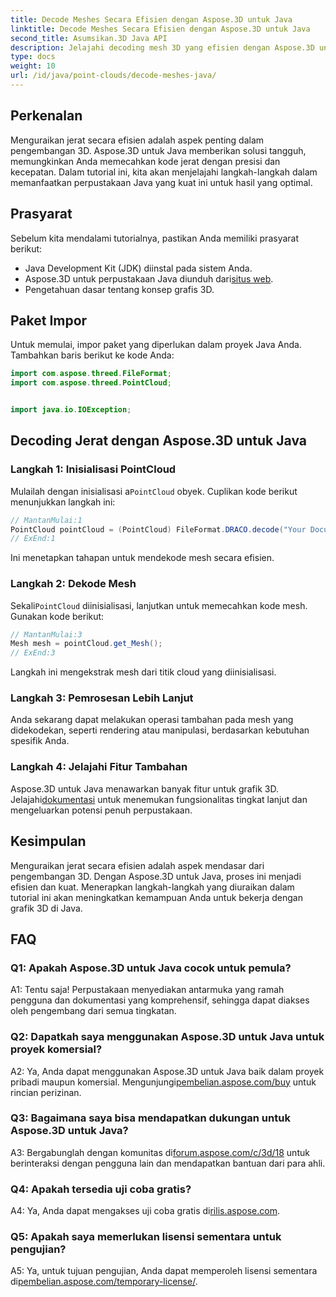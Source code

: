 ```yaml
---
title: Decode Meshes Secara Efisien dengan Aspose.3D untuk Java
linktitle: Decode Meshes Secara Efisien dengan Aspose.3D untuk Java
second_title: Asumsikan.3D Java API
description: Jelajahi decoding mesh 3D yang efisien dengan Aspose.3D untuk Java. Tutorial langkah demi langkah untuk pengembang.
type: docs
weight: 10
url: /id/java/point-clouds/decode-meshes-java/
---
```

## Perkenalan

Menguraikan jerat secara efisien adalah aspek penting dalam pengembangan 3D. Aspose.3D untuk Java memberikan solusi tangguh, memungkinkan Anda memecahkan kode jerat dengan presisi dan kecepatan. Dalam tutorial ini, kita akan menjelajahi langkah-langkah dalam memanfaatkan perpustakaan Java yang kuat ini untuk hasil yang optimal.

## Prasyarat

Sebelum kita mendalami tutorialnya, pastikan Anda memiliki prasyarat berikut:

- Java Development Kit (JDK) diinstal pada sistem Anda.
-  Aspose.3D untuk perpustakaan Java diunduh dari[situs web](https://releases.aspose.com/3d/java/).
- Pengetahuan dasar tentang konsep grafis 3D.

## Paket Impor

Untuk memulai, impor paket yang diperlukan dalam proyek Java Anda. Tambahkan baris berikut ke kode Anda:

```java
import com.aspose.threed.FileFormat;
import com.aspose.threed.PointCloud;


import java.io.IOException;
```

## Decoding Jerat dengan Aspose.3D untuk Java

### Langkah 1: Inisialisasi PointCloud

 Mulailah dengan inisialisasi a`PointCloud` obyek. Cuplikan kode berikut menunjukkan langkah ini:

```java
// MantanMulai:1
PointCloud pointCloud = (PointCloud) FileFormat.DRACO.decode("Your Document Directory" + "point_cloud_no_qp.drc");
// ExEnd:1
```

Ini menetapkan tahapan untuk mendekode mesh secara efisien.

### Langkah 2: Dekode Mesh

 Sekali`PointCloud` diinisialisasi, lanjutkan untuk memecahkan kode mesh. Gunakan kode berikut:

```java
// MantanMulai:3
Mesh mesh = pointCloud.get_Mesh();
// ExEnd:3
```

Langkah ini mengekstrak mesh dari titik cloud yang diinisialisasi.

### Langkah 3: Pemrosesan Lebih Lanjut

Anda sekarang dapat melakukan operasi tambahan pada mesh yang didekodekan, seperti rendering atau manipulasi, berdasarkan kebutuhan spesifik Anda.

### Langkah 4: Jelajahi Fitur Tambahan

 Aspose.3D untuk Java menawarkan banyak fitur untuk grafik 3D. Jelajahi[dokumentasi](https://reference.aspose.com/3d/java/) untuk menemukan fungsionalitas tingkat lanjut dan mengeluarkan potensi penuh perpustakaan.

## Kesimpulan

Menguraikan jerat secara efisien adalah aspek mendasar dari pengembangan 3D. Dengan Aspose.3D untuk Java, proses ini menjadi efisien dan kuat. Menerapkan langkah-langkah yang diuraikan dalam tutorial ini akan meningkatkan kemampuan Anda untuk bekerja dengan grafik 3D di Java.

## FAQ

### Q1: Apakah Aspose.3D untuk Java cocok untuk pemula?

A1: Tentu saja! Perpustakaan menyediakan antarmuka yang ramah pengguna dan dokumentasi yang komprehensif, sehingga dapat diakses oleh pengembang dari semua tingkatan.

### Q2: Dapatkah saya menggunakan Aspose.3D untuk Java untuk proyek komersial?

 A2: Ya, Anda dapat menggunakan Aspose.3D untuk Java baik dalam proyek pribadi maupun komersial. Mengunjungi[pembelian.aspose.com/buy](https://purchase.aspose.com/buy) untuk rincian perizinan.

### Q3: Bagaimana saya bisa mendapatkan dukungan untuk Aspose.3D untuk Java?

 A3: Bergabunglah dengan komunitas di[forum.aspose.com/c/3d/18](https://forum.aspose.com/c/3d/18) untuk berinteraksi dengan pengguna lain dan mendapatkan bantuan dari para ahli.

### Q4: Apakah tersedia uji coba gratis?

 A4: Ya, Anda dapat mengakses uji coba gratis di[rilis.aspose.com](https://releases.aspose.com/).

### Q5: Apakah saya memerlukan lisensi sementara untuk pengujian?

 A5: Ya, untuk tujuan pengujian, Anda dapat memperoleh lisensi sementara di[pembelian.aspose.com/temporary-license/](https://purchase.aspose.com/temporary-license/).
